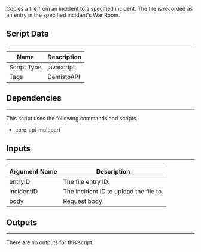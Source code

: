 Copies a file from an incident to a specified incident. The file is recorded as an entry in the specified incident's War Room.

## Script Data

---

| **Name** | **Description** |
| --- | --- |
| Script Type | javascript |
| Tags | DemistoAPI |

## Dependencies

---
This script uses the following commands and scripts.

* core-api-multipart

## Inputs

---

| **Argument Name** | **Description** |
| --- | --- |
| entryID | The file entry ID. |
| incidentID | The incident ID to upload the file to. |
| body | Request body |

## Outputs

---
There are no outputs for this script.
